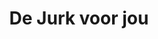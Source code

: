 ---
address: Demmersdwarsweg 6
title: De Jurk voor jou
city: Mariaparochie
zip: 7614 LD
country: Netherlands
lat: 52.37994
lng: 6.705893
phone: 0648188860
email: info@dejurkvoorjou.nl
url: 
---